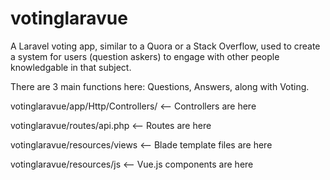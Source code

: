 # votinglaravue
A Laravel voting app, similar to a Quora or a Stack Overflow, used to create a system for users (question askers) to engage with other people knowledgable in that subject.

There are 3 main functions here: Questions, Answers, along with Voting.

votinglaravue/app/Http/Controllers/ <-- Controllers are here

votinglaravue/routes/api.php <-- Routes are here

votinglaravue/resources/views <-- Blade template files are here 

votinglaravue/resources/js <-- Vue.js components are here
